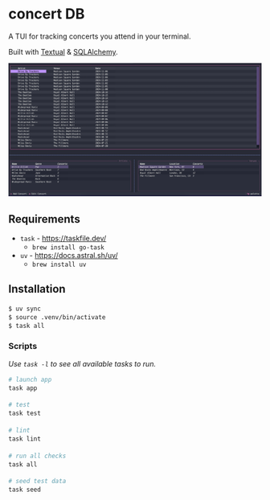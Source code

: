 # concert DB
A TUI for tracking concerts you attend in your terminal.

Built with [Textual](https://textual.textualize.io/) & [SQLAlchemy](https://www.sqlalchemy.org/).

![Screenshot](/screenshot.png?raw=true)

## Requirements
* `task` - https://taskfile.dev/
  * `brew install go-task`
* `uv` - https://docs.astral.sh/uv/
  * `brew install uv`

## Installation
```sh
$ uv sync
$ source .venv/bin/activate
$ task all
```

### Scripts
_Use `task -l` to see all available tasks to run._

```sh
# launch app
task app

# test
task test

# lint
task lint

# run all checks
task all

# seed test data
task seed
```
